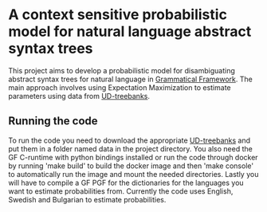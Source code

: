 # A context sensitive probabilistic model for natural language abstract syntax trees

This project aims to develop a probabilistic model for disambiguating abstract syntax trees for natural language in [Grammatical Framework](https://github.com/GrammaticalFramework/GF). The main approach involves using Expectation Maximization to estimate parameters using data from [UD-treebanks](https://github.com/UniversalDependencies).

## Running the code
To run the code you need to download the appropriate [UD-treebanks](https://github.com/UniversalDependencies) and put them in a folder named data in the project directory. You also need the GF C-runtime with python bindings installed or run the code through docker by running 'make build' to build the docker image and then 'make console' to automatically run the image and mount the needed directories. Lastly you will have to compile a GF PGF for the dictionaries for the languages you want to estimate probabilities from. Currently the code uses English, Swedish and Bulgarian to estimate probabilities.
